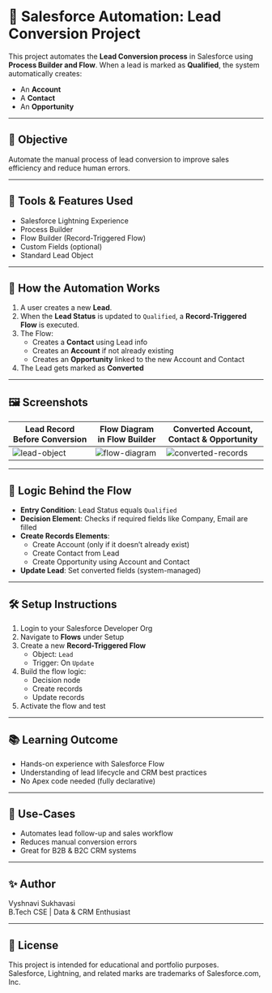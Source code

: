 # 🚀 Salesforce Automation: Lead Conversion Project

This project automates the **Lead Conversion process** in Salesforce using **Process Builder and Flow**. When a lead is marked as **Qualified**, the system automatically creates:

- An **Account**
- A **Contact**
- An **Opportunity**

---

## 🎯 Objective

Automate the manual process of lead conversion to improve sales efficiency and reduce human errors.

---

## 🧰 Tools & Features Used

- Salesforce Lightning Experience
- Process Builder
- Flow Builder (Record-Triggered Flow)
- Custom Fields (optional)
- Standard Lead Object

---

## 🔄 How the Automation Works

1. A user creates a new **Lead**.
2. When the **Lead Status** is updated to `Qualified`, a **Record-Triggered Flow** is executed.
3. The Flow:
   - Creates a **Contact** using Lead info
   - Creates an **Account** if not already existing
   - Creates an **Opportunity** linked to the new Account and Contact
4. The Lead gets marked as **Converted**

---

## 🖼️ Screenshots

| Lead Record Before Conversion | Flow Diagram in Flow Builder | Converted Account, Contact & Opportunity |
|-------------------------------|-------------------------------|------------------------------------------|
| ![lead-object](./screenshots/lead-object.png) | ![flow-diagram](./screenshots/process-builder-flow.png) | ![converted-records](./screenshots/converted-records.png) |

---

## 🧠 Logic Behind the Flow

- **Entry Condition**: Lead Status equals `Qualified`
- **Decision Element**: Checks if required fields like Company, Email are filled
- **Create Records Elements**:
  - Create Account (only if it doesn’t already exist)
  - Create Contact from Lead
  - Create Opportunity using Account and Contact
- **Update Lead**: Set converted fields (system-managed)

---

## 🛠️ Setup Instructions

1. Login to your Salesforce Developer Org
2. Navigate to **Flows** under Setup
3. Create a new **Record-Triggered Flow**
   - Object: `Lead`
   - Trigger: On `Update`
4. Build the flow logic:
   - Decision node
   - Create records
   - Update records
5. Activate the flow and test

---

## 📚 Learning Outcome

- Hands-on experience with Salesforce Flow
- Understanding of lead lifecycle and CRM best practices
- No Apex code needed (fully declarative)

---

## 📌 Use-Cases

- Automates lead follow-up and sales workflow
- Reduces manual conversion errors
- Great for B2B & B2C CRM systems

---

## ✨ Author

Vyshnavi Sukhavasi  
B.Tech CSE | Data & CRM Enthusiast

---

## 📃 License

This project is intended for educational and portfolio purposes.  
Salesforce, Lightning, and related marks are trademarks of Salesforce.com, Inc.
